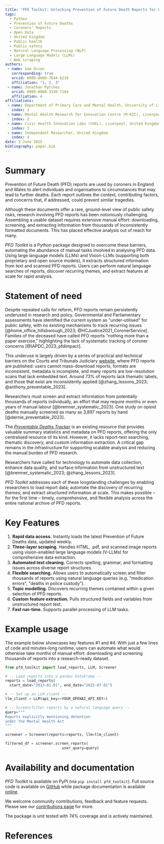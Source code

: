 ```yaml
---
title: 'PFD Toolkit: Unlocking Prevention of Future Death Reports for Research'
tags: 
  - Python
  - Prevention of Future Deaths
  - Coroners' Reports
  - Open Data
  - United Kingdom
  - Public health
  - Public safety
  - Natural Language Processing (NLP)
  - Large Language Models (LLMs)
  - Web scraping
authors:
 - name: Sam Osian
   corresponding: true
   orcid: 0009-0000-7644-6218
   affiliation: "1, 2, 3"
 - name: Jonathan Pytches
   orcid: 0009-0008-3336-7104
   affiliation: 4
affiliations:
 - name: Department of Primary Care and Mental Health, University of Liverpool, United Kingdom
   index: 1
 - name: Mental Health Research for Innovation Centre (M-RIC), Liverpool, United Kingdom
   index: 2
 - name: Civic Health Innovation Labs (CHIL), Liverpool, United Kingdom
   index: 3
 - name: Independent Researcher, United Kingdom
   index: 4
date: 3 June 2025
bibliography: paper.bib
---
```



# Summary

Prevention of Future Death (PFD) reports are used by coroners in England and Wales 
to alert individuals and organisations to circumstances that may lead to further deaths. 
Each report outlines the context, contributing factors, and concerns that, if addressed, 
could prevent similar tragedies.

Although these documents offer a rare, ground-level view of public safety risks, research 
involving PFD reports has been notoriously challenging. Assembling a usable dataset requires 
extensive manual effort: downloading, screening, and extracting information from thousands of 
inconsistently formatted documents. This has placed effective analysis out of reach for many.

*PFD Toolkit* is a Python package designed to overcome these barriers, automating the 
abundance of manual tasks involved in analysing PFD data. Using large language models (LLMs) 
and Vision-LLMs (supporting both proprietary and open source models), it extracts 
structured information from text and scanned PFD reports. Users can perform natural language 
searches of reports, discover recurring themes, and extract features at scale for rapid analysis.


# Statement of need

Despite repeated calls for reform, PFD reports remain persistently underused in research 
and policy. Governmental and Parliamentary assessments have identified the current system as 
"under-utilised" for public safety, with no existing mechanisms to track recurring issues
[@home_office_hillsborough_2023; @HCJustice2021_CoronerService]. Families of the deceased have 
called PFD reports "nothing more than a paper exercise," highlighting the lack of systematic
tracking of coroner concerns [@IAPDC_2023_pfdimpact].

This underuse is largely driven by a series of practical and technical barriers on the 
Courts and Tribunals Judiciary [website](https://www.judiciary.uk/prevention-of-future-death-reports/), 
where PFD reports are published: users cannot mass-download reports, formats are inconsistent, 
metadata is incomplete, and many reports are low-resolution scans that lack embedded text. 
Around 73% of reports lack thematic labels, and those that exist are inconsistently applied [@zhang_lessons_2023; @anthony_preventable_2023].

Researchers must screen and extract information from potentially thousands of reports individually, 
an effort that may require months or even years of manual labour [@bremner_systematic_2023]. 
One study on opioid deaths manually screened as many as 3,897 reports by hand [@dernie_preventable_2023].

The [*Preventable Deaths Tracker*](https://preventabledeathstracker.net/) is an existing resource 
that provides valuable summary statistics and metadata on PFD reports, offering the only centralised resource of its 
kind. However, it lacks report-text searching, thematic discovery, and custom information extraction. 
A critical gap remains in the infrastructure for supporting scalable analysis and reducing the manual burden of PFD research.

Researchers have called for technology to automate data collection, enhance data quality, and 
surface information from unstructured text [@bremner_systematic_2023; @zhang_lessons_2023].

*PFD Toolkit* addresses each of these longstanding challenges by enabling researchers to load 
report data; automate the discovery of recurring themes; and extract structured information at 
scale. This makes possible – for the first time – timely, comprehensive, and flexible analysis 
across the entire national archive of PFD reports.


# Key Features


1. **Rapid data access.** Instantly loads the latest Prevention of Future Deaths data, 
updated weekly.
2. **Three-layer scraping.** Handles HTML, .pdf, and scanned image reports using 
vision-enabled large language models (V-LLMs) for comprehensive data extraction.
3. **Automated text cleaning.** Corrects spelling, grammar, and formatting issues across 
diverse report structures.
4. **Flexible searching.** Allows users to automatically screen and filter thousands of 
reports using natural language queries (e.g. "medication errors", "deaths in police custody").
5. **Topic modelling.** Discovers recurring themes contained within a given selection of 
PFD reports.
6. **Custom feature extraction.** Pulls structured fields and variables from unstructured 
report text.
7. **Fast run-time.** Supports parallel processing of LLM tasks.


# Example usage

The example below showcases key features #1 and #4. With just a few lines of code and
minutes-long runtime, users can automate what would otherwise take months of manual 
effort: downloading and screening thousands of reports into a research-ready dataset.


```python
from pfd_toolkit import load_reports, LLM, Screener

# -- Load reports into a pandas DataFrame --
reports = load_reports(
  start_date="2013-01-01", end_date="2025-07-01")

# -- Set up an LLM client --
llm_client = LLM(api_key=<YOUR_OPENAI_API_KEY>)

# -- Screen/filter reports by a natural language query --
query="""
Reports explicitly mentioning detention 
under the Mental Health Act
"""

screener = Screener(reports=reports, llm=llm_client)

filtered_df = screener.screen_reports(
                          user_query=query)
```


# Availability and documentation

*PFD Toolkit* is available on PyPI (via `pip install pfd_toolkit`). Full source code is available on [GitHub](https://github.com/Sam-Osian/PFD-toolkit) while package documentation is available [online](https://sam-osian.github.io/PFD-toolkit/).

We welcome community contributions, feedback and feature requests. Please see our [contributions page](https://sam-osian.github.io/PFD-toolkit/contribute/) for more.

The package is unit tested with 74% coverage and is actively maintained. 


# References
